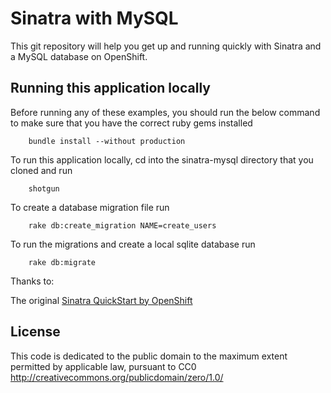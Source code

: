 Sinatra with MySQL
====================

This git repository will help you get up and running quickly with Sinatra and a MySQL database on OpenShift.


Running this application locally
----------------------------------

Before running any of these examples, you should run the below command to make sure that you have the correct ruby gems installed

		bundle install --without production

To run this application locally, cd into the sinatra-mysql directory that you cloned and run

		shotgun

To create a database migration file run

		rake db:create_migration NAME=create_users

To run the migrations and create a local sqlite database run

		rake db:migrate


Thanks to:

The original [Sinatra QuickStart by OpenShift](https://hub.openshift.com/quickstarts/118-sinatra)

License
-------

This code is dedicated to the public domain to the maximum extent
permitted by applicable law, pursuant to CC0
http://creativecommons.org/publicdomain/zero/1.0/
